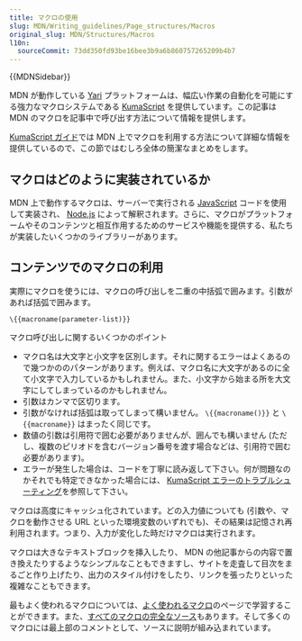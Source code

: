 ```yaml
---
title: マクロの使用
slug: MDN/Writing_guidelines/Page_structures/Macros
original_slug: MDN/Structures/Macros
l10n:
  sourceCommit: 73dd350fd93be16bee3b9a6b860757265209b4b7
---
```


{{MDNSidebar}}

MDN が動作している [Yari](/ja/docs/MDN/Yari) プラットフォームは、幅広い作業の自動化を可能にする強力なマクロシステムである [KumaScript](/ja/docs/MDN/Tools/KumaScript) を提供しています。この記事は MDN のマクロを記事中で呼び出す方法について情報を提供します。

[KumaScript ガイド](/ja/docs/MDN/Tools/KumaScript)では MDN 上でマクロを利用する方法について詳細な情報を提供しているので、この節ではむしろ全体の簡潔なまとめをします。

## マクロはどのように実装されているか

MDN 上で動作するマクロは、サーバーで実行される [JavaScript](/ja/docs/Web/JavaScript) コードを使用して実装され、 [Node.js](https://nodejs.org/en/) によって解釈されます。さらに、マクロがプラットフォームやそのコンテンツと相互作用するためのサービスや機能を提供する、私たちが実装したいくつかのライブラリーがあります。

## コンテンツでのマクロの利用

実際にマクロを使うには、マクロの呼び出しを二重の中括弧で囲みます。引数があれば括弧で囲みます。

```plain
\{{macroname(parameter-list)}}
```

マクロ呼び出しに関するいくつかのポイント

- マクロ名は大文字と小文字を区別します。それに関するエラーはよくあるので幾つかののパターンがあります。例えば、マクロ名に大文字があるのに全て小文字で入力しているかもしれません。また、小文字から始まる所を大文字にしてしまっているのかもしれません。
- 引数はカンマで区切ります。
- 引数がなければ括弧は取ってしまって構いません。 `\{{macroname()}}` と `\{{macroname}}` はまったく同じです。
- 数値の引数は引用符で囲む必要がありませんが、囲んでも構いません (ただし、複数のピリオドを含むバージョン番号を渡す場合などは、引用符で囲む必要があります)。
- エラーが発生した場合は、コードを丁寧に読み返して下さい。何が問題なのかそれでも特定できなかった場合には、 [KumaScript エラーのトラブルシューティング](/ja/docs/MDN/Tools/KumaScript/Troubleshooting)を参照して下さい。

マクロは高度にキャッシュ化されています。どの入力値についても (引数や、マクロを動作させる URL といった環境変数のいずれでも)、その結果は記憶され再利用されます。つまり、入力が変化した時だけマクロは実行されます。

マクロは大きなテキストブロックを挿入したり、 MDN の他記事からの内容で置き換えたりするようなシンプルなこともできますし、サイトを走査して目次をまるごと作り上げたり、出力のスタイル付けをしたり、リンクを張ったりといった複雑なこともできます。

最もよく使われるマクロについては、[よく使われるマクロ](/ja/docs/MDN/Writing_guidelines/Page_structures/Macros/Commonly_used_macros)のページで学習することができます。また、[すべてのマクロの完全なソース](https://github.com/mdn/yari/tree/main/kumascript/macros)もあります。そして多くのマクロには最上部のコメントとして、ソースに説明が組み込まれています。
